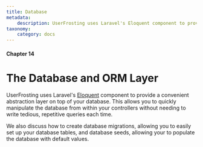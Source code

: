 ```yaml
---
title: Database
metadata:
    description: UserFrosting uses Laravel's Eloquent component to provide a convenient abstraction layer on top of your database.
taxonomy:
    category: docs
---
```


#### Chapter 14

# The Database and ORM Layer

UserFrosting uses Laravel's [Eloquent](https://laravel.com/docs/8.x/eloquent) component to provide a convenient abstraction layer on top of your database. This allows you to quickly manipulate the database from within your controllers without needing to write tedious, repetitive queries each time.

We also discuss how to create database migrations, allowing you to easily set up your database tables, and database seeds, allowing your to populate the database with default values.
